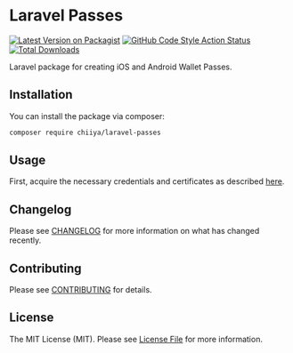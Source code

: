 # Laravel Passes

[![Latest Version on Packagist](https://img.shields.io/packagist/v/chiiya/laravel-passes.svg?style=flat-square)](https://packagist.org/packages/chiiya/laravel-passes)
[![GitHub Code Style Action Status](https://img.shields.io/github/workflow/status/chiiya/laravel-passes/lint?label=code%20style)](https://github.com/chiiya/laravel-passes/actions?query=workflow%3Alint+branch%3Amaster)
[![Total Downloads](https://img.shields.io/packagist/dt/chiiya/laravel-passes.svg?style=flat-square)](https://packagist.org/packages/chiiya/laravel-passes)

Laravel package for creating iOS and Android Wallet Passes.

## Installation

You can install the package via composer:

```bash
composer require chiiya/laravel-passes
```

## Usage

First, acquire the necessary credentials and certificates as described [here](https://github.com/chiiya/passes/blob/master/documentation/requirements.md).

## Changelog

Please see [CHANGELOG](CHANGELOG.md) for more information on what has changed recently.

## Contributing

Please see [CONTRIBUTING](.github/CONTRIBUTING.md) for details.

## License

The MIT License (MIT). Please see [License File](LICENSE.md) for more information.
